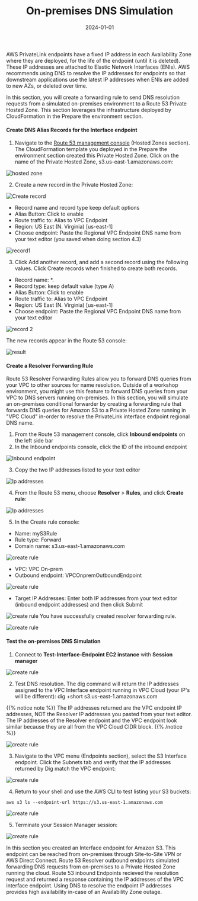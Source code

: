 ﻿---
title : "On-premises DNS Simulation"
date: "2024-01-01"
weight : 4
chapter : false
pre : " <b> 5.4.4 </b> "
---

AWS PrivateLink endpoints have a fixed IP address in each Availability Zone where they are deployed, for the life of the endpoint (until it is deleted). These IP addresses are attached to Elastic Network Interfaces (ENIs). AWS recommends using DNS to resolve the IP addresses for endpoints so that downstream applications use the latest IP addresses when ENIs are added to new AZs, or deleted over time.

In this section, you will create a forwarding rule to send DNS resolution requests from a simulated on-premises environment to a Route 53 Private Hosted Zone. This section leverages the infrastructure deployed by CloudFormation in the Prepare the environment section.

#### Create DNS Alias Records for the Interface endpoint
1. Navigate to the [Route 53 management console](https://us-east-1.console.aws.amazon.com/route53/v2/hostedzones?region=us-east-1#) (Hosted Zones section).  The CloudFormation template you deployed in the Prepare the environment section created this Private Hosted Zone. Click on the name of the Private Hosted Zone, s3.us-east-1.amazonaws.com:

![hosted zone](/images/5-Workshop/5.4-S3-onprem/hosted-zone.png)

2. Create a new record in the Private Hosted Zone:

![Create record](/images/5-Workshop/5.4-S3-onprem/create-record1.png)

+ Record name and record type keep default options
+ Alias Button: Click to enable
+ Route traffic to: Alias to VPC Endpoint
+ Region: US East (N. Virginia) [us-east-1]
+ Choose endpoint: Paste the Regional VPC Endpoint DNS name from your text editor (you saved when doing section 4.3)

![record1](/images/5-Workshop/5.4-S3-onprem/record1.png)

3. Click Add another record, and add a second record using the following values. Click Create records when finished to create both records.
+ Record name: *.
+ Record type: keep default value (type A)
+ Alias Button: Click to enable
+ Route traffic to: Alias to VPC Endpoint
+ Region: US East (N. Virginia) [us-east-1]
+ Choose endpoint: Paste the Regional VPC Endpoint DNS name from your text editor

![record 2](/images/5-Workshop/5.4-S3-onprem/record2.png)

The new records appear in the Route 53 console:

![result](/images/5-Workshop/5.4-S3-onprem/result.png)

#### Create a Resolver Forwarding Rule

Route 53 Resolver Forwarding Rules allow you to forward DNS queries from your VPC to other sources for name resolution. Outside of a workshop environment, you might use this feature to forward DNS queries from your VPC to DNS servers running on-premises. In this section, you will simulate an on-premises conditional forwarder by creating a forwarding rule that forwards DNS queries for Amazon S3 to a Private Hosted Zone running in "VPC Cloud" in-order to resolve the PrivateLink interface endpoint regional DNS name.

1. From the Route 53 management console, click **Inbound endpoints** on the left side bar
2. In the Inbound endpoints console, click the ID of the inbound endpoint

![Inbound endpoint](/images/5-Workshop/5.4-S3-onprem/route53-1.png)

3. Copy the two IP addresses listed to your text editor

![Ip addresses](/images/5-Workshop/5.4-S3-onprem/route53-2.png)

4. From the Route 53 menu, choose **Resolver** > **Rules**, and click **Create rule**:

![Ip addresses](/images/5-Workshop/5.4-S3-onprem/route53-3.png)

5. In the Create rule console:
+ Name: myS3Rule
+ Rule type: Forward
+ Domain name: s3.us-east-1.amazonaws.com

![create rule](/images/5-Workshop/5.4-S3-onprem/route53-4.png)

+ VPC: VPC On-prem
+ Outbound endpoint: VPCOnpremOutboundEndpoint

![create rule](/images/5-Workshop/5.4-S3-onprem/route53-5.png)

+ Target IP Addresses: Enter both IP addresses from your text editor (inbound endpoint addresses) and then click Submit

![create rule](/images/5-Workshop/5.4-S3-onprem/route53-6.png)
You have successfully created resolver forwarding rule. 

![create rule](/images/5-Workshop/5.4-S3-onprem/route53-7.png)

#### Test the on-premises DNS Simulation

1. Connect to **Test-Interface-Endpoint EC2 instance** with **Session manager**

![create rule](/images/5-Workshop/5.4-S3-onprem/test1.png)

2. Test DNS resolution. The dig command will return the IP addresses assigned to the VPC Interface endpoint running in VPC Cloud (your IP's will be different): dig +short s3.us-east-1.amazonaws.com 

{{% notice note %}}
The IP addresses returned are the VPC endpoint IP addresses, NOT the Resolver IP addresses you pasted from your text editor. The IP addresses of the Resolver endpoint and the VPC endpoint look similar because they are all from the VPC Cloud CIDR block.
{{% /notice %}}

![create rule](/images/5-Workshop/5.4-S3-onprem/dig.png)


3. Navigate to the VPC menu (Endpoints section), select the S3 Interface endpoint. Click the Subnets tab and verify that the IP addresses returned by Dig match the VPC endpoint:

![create rule](/images/5-Workshop/5.4-S3-onprem/subnet.png)

4. Return to your shell and use the AWS CLI to test listing your S3 buckets:

```
aws s3 ls --endpoint-url https://s3.us-east-1.amazonaws.com
```

![create rule](/images/5-Workshop/5.4-S3-onprem/endpoint.png)

5. Terminate your Session Manager session:

![create rule](/images/5-Workshop/5.4-S3-onprem/terminal.png)

In this section you created an Interface endpoint for Amazon S3. This endpoint can be reached from on-premises through Site-to-Site VPN or AWS Direct Connect. Route 53 Resolver outbound endpoints simulated forwarding DNS requests from on-premises to a Private Hosted Zone running the cloud. Route 53 inbound Endpoints recieved the resolution request and returned a response containing the IP addresses of the VPC interface endpoint. Using DNS to resolve the endpoint IP addresses provides high availability in-case of an Availability Zone outage.


